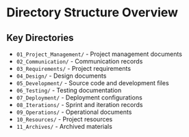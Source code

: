 # Directory Structure Overview

## Key Directories
- `01_Project_Management/` - Project management documents
- `02_Communication/` - Communication records
- `03_Requirements/` - Project requirements
- `04_Design/` - Design documents
- `05_Development/` - Source code and development files
- `06_Testing/` - Testing documentation
- `07_Deployment/` - Deployment configurations
- `08_Iterations/` - Sprint and iteration records
- `09_Operations/` - Operational documents
- `10_Resources/` - Project resources
- `11_Archives/` - Archived materials